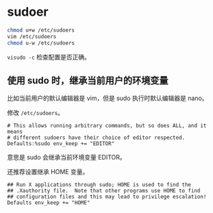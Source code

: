 # sudoer

```sh
chmod u+w /etc/sudoers
vim /etc/sudoers
chmod u-w /etc/sudoers
```

`visudo -c` 检查配置是否正确。

## 使用 sudo 时，继承当前用户的环境变量

比如当前用户的默认编辑器是 vim，但是 sudo 执行时默认编辑器是 nano。

修改 `/etc/sudoers`。

```
# This allows running arbitrary commands, but so does ALL, and it means
# different sudoers have their choice of editor respected.
Defaults:%sudo env_keep += "EDITOR"
```

意思是 sudo 会继承当前环境变量 EDITOR。

还推荐设置继承 HOME 变量。

```
## Run X applications through sudo; HOME is used to find the
## .Xauthority file.  Note that other programs use HOME to find
## configuration files and this may lead to privilege escalation!
Defaults env_keep += "HOME"
```
